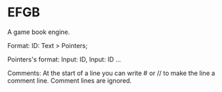 # EFGB
A game book engine.

Format:
ID: Text > Pointers;

Pointers's format:
Input: ID, Input: ID ...

Comments:
At the start of a line you can write # or // to make the line a comment line.
Comment lines are ignored.
